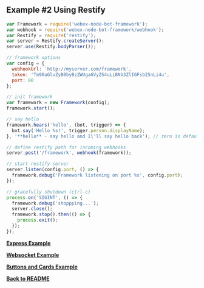 ## Example #2 Using Restify
```js
var Framework = require('webex-node-bot-framework');
var webhook = require('webex-node-bot-framework/webhook');
var Restify = require('restify');
var server = Restify.createServer();
server.use(Restify.bodyParser());

// framework options
var config = {
  webhookUrl: 'http://myserver.com/framework',
  token: 'Tm90aGluZyB0byBzZWUgaGVyZS4uLiBNb3ZlIGFsb25nLi4u',
  port: 80
};

// init framework
var framework = new Framework(config);
framework.start();

// say hello
framework.hears('hello', (bot, trigger) => {
  bot.say('Hello %s!', trigger.person.displayName);
}, '**hello** - say hello and I\'ll say hello back'); // zero is default priorty

// define restify path for incoming webhooks
server.post('/framework', webhook(framework));

// start restify server
server.listen(config.port, () => {
  framework.debug('Framework listening on port %s', config.port);
});

// gracefully shutdown (ctrl-c)
process.on('SIGINT', () => {
  framework.debug('stoppping...');
  server.close();
  framework.stop().then(() => {
    process.exit();
  });
});
```
[**Express Example**](./example1.md)

[**Websocket Example**](./example3.md)

[**Buttons and Cards Example**](./buttons-and-cards-example.md)

[**Back to README**](../README.md)
